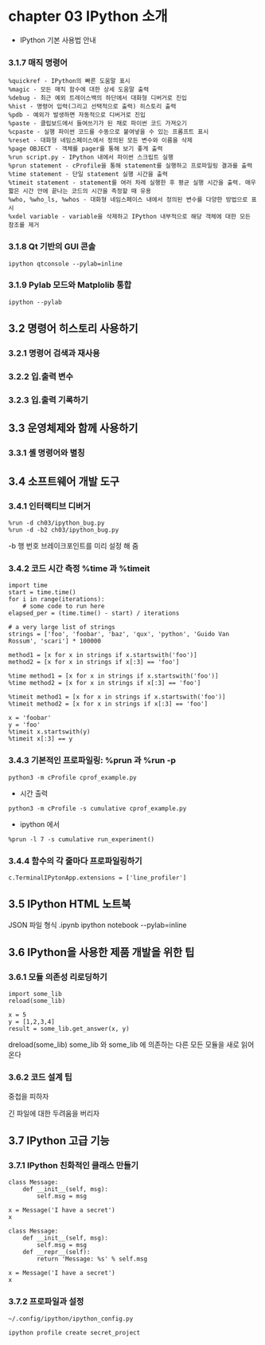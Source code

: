 # chapter 03 IPython 소개
* IPython 기본 사용법 안내

### 3.1.7 매직 명령어
```
%quickref - IPython의 빠른 도움말 표시
%magic - 모든 매직 함수에 대한 상세 도움말 출력
%debug - 최근 예외 트레이스백의 하단에서 대화형 디버거로 진입
%hist - 명령어 입력(그리고 선택적으로 출력) 히스토리 출력
%pdb - 예외가 발생하면 자동적으로 디버거로 진입
%paste - 클립보드에서 들여쓰기가 된 채로 파이썬 코드 가져오기
%cpaste - 실행 파이썬 코드를 수동으로 붙여넣을 수 있는 프롬프트 표시
%reset - 대화형 네임스페이스에서 정의된 모든 변수와 이름을 삭제
%page OBJECT - 객체를 pager를 통해 보기 좋게 출력
%run script.py - IPython 내에서 파이썬 스크립트 실행
%prun statement - cProfile을 통해 statement를 실행하고 프로파일링 결과를 출력
%time statement - 단일 statement 실행 시간을 출력
%timeit statement - statement를 여러 차례 실행한 후 평균 실행 시간을 출력. 매우 짧은 시간 안에 끝나는 코드의 시간을 측정할 때 유용
%who, %who_ls, %whos - 대화형 네임스페이스 내에서 정의된 변수를 다양한 방법으로 표시
%xdel variable - variable을 삭제하고 IPython 내부적으로 해당 객체에 대한 모든 참조를 제거
```

### 3.1.8 Qt 기반의 GUI 콘솔

```
ipython qtconsole --pylab=inline
```

### 3.1.9 Pylab 모드와 Matplolib 통합
```
ipython --pylab
```

## 3.2 명령어 히스토리 사용하기

### 3.2.1 명령어 검색과 재사용

### 3.2.2 입.출력 변수

### 3.2.3 입.출력 기록하기

## 3.3 운영체제와 함께 사용하기

### 3.3.1 셸 명령어와 별칭

## 3.4 소프트웨어 개발 도구

### 3.4.1 인터랙티브 디버거

```
%run -d ch03/ipython_bug.py
%run -d -b2 ch03/ipython_bug.py
```
-b 행 번호 브레이크포인트를 미리 설정 해 줌


### 3.4.2 코드 시간 측정 %time 과 %timeit
```
import time
start = time.time()
for i in range(iterations):
    # some code to run here
elapsed_per = (time.time() - start) / iterations
```

```
# a very large list of strings
strings = ['foo', 'foobar', 'baz', 'qux', 'python', 'Guido Van Rossum', 'scari'] * 100000

method1 = [x for x in strings if x.startswith('foo')]
method2 = [x for x in strings if x[:3] == 'foo']
```

```
%time method1 = [x for x in strings if x.startswith('foo')]
%time method2 = [x for x in strings if x[:3] == 'foo']
```

```
%timeit method1 = [x for x in strings if x.startswith('foo')]
%timeit method2 = [x for x in strings if x[:3] == 'foo']
```

```
x = 'foobar'
y = 'foo'
%timeit x.startswith(y)
%timeit x[:3] == y
```

### 3.4.3 기본적인 프로파일링: %prun 과 %run -p
```
python3 -m cProfile cprof_example.py
```

* 시간 출력
```
python3 -m cProfile -s cumulative cprof_example.py
```

* ipython 에서
```
%prun -l 7 -s cumulative run_experiment()
```

### 3.4.4 함수의 각 줄마다 프로파일링하기
```
c.TerminalIPytonApp.extensions = ['line_profiler']
```

## 3.5 IPython HTML 노트북
JSON 파일 형식 .ipynb
ipython notebook --pylab=inline

## 3.6 IPython을 사용한 제품 개발을 위한 팁
### 3.6.1 모듈 의존성 리로딩하기

```
import some_lib
reload(some_lib)

x = 5
y = [1,2,3,4]
result = some_lib.get_answer(x, y)
```
dreload(some_lib)
some_lib 와 some_lib 에 의존하는 다른 모든 모듈을 새로 읽어온다


### 3.6.2 코드 설계 팁

중첩을 피하자

긴 파일에 대한 두려움을 버리자

## 3.7 IPython 고급 기능
### 3.7.1 IPython 친화적인 클래스 만들기

```
class Message:
    def __init__(self, msg):
        self.msg = msg

x = Message('I have a secret')
x
```

```
class Message:
    def __init__(self, msg):
        self.msg = msg
    def __repr__(self):
        return 'Message: %s' % self.msg

x = Message('I have a secret')
x
```

### 3.7.2 프로파일과 설정
```
~/.config/ipython/ipython_config.py
```

```
ipython profile create secret_project
```
